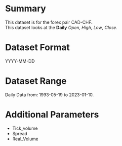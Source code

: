 # Summary

This dataset is for the forex pair CAD-CHF.    
This dataset looks at the **Daily** _Open_, _High_, _Low_, _Close_. 

# Dataset Format  

YYYY-MM-DD    

# Dataset Range

Daily Data from: 1993-05-19 to 2023-01-10.

# Additional Parameters

* Tick_volume
* Spread
* Real_Volume
 
